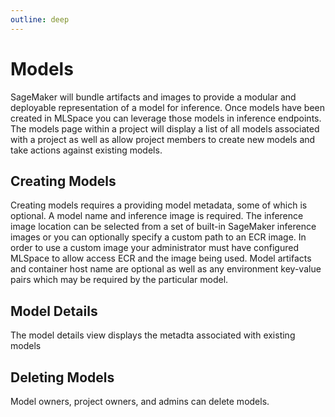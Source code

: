 ```yaml
---
outline: deep
---
```


# Models
SageMaker will bundle artifacts and images to provide a modular and deployable representation of a
model for inference. Once models have been created in MLSpace you can leverage those models in
inference endpoints. The models page within a project will display a list of all models associated
with a project as well as allow project members to create new models and take actions against
existing models.

## Creating Models
Creating models requires a providing model metadata, some of which is optional. A model name and inference
image is required. The inference image location can be selected from a set of built-in SageMaker inference images or
you can optionally specify a custom path to an ECR image. In order to use a custom image your administrator must have configured MLSpace to allow access ECR and the image being used. Model artifacts and container host name are optional as well as any environment key-value pairs which may be required by the particular model.

## Model Details
The model details view displays the metadta associated with existing models

## Deleting Models
Model owners, project owners, and admins can delete models.